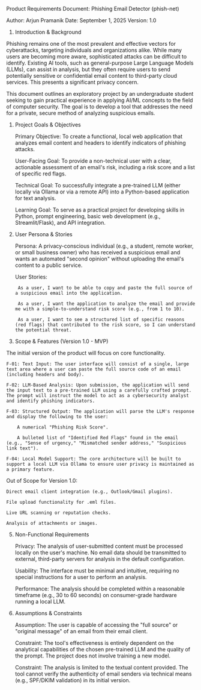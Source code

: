Product Requirements Document: Phishing Email Detector (phish-net)

Author: Arjun Pramanik
Date: September 1, 2025
Version: 1.0

1. Introduction & Background

Phishing remains one of the most prevalent and effective vectors for cyberattacks, targeting individuals and organizations alike. While many users are becoming more aware, sophisticated attacks can be difficult to identify. Existing AI tools, such as general-purpose Large Language Models (LLMs), can assist in analysis, but they often require users to send potentially sensitive or confidential email content to third-party cloud services. This presents a significant privacy concern.

This document outlines an exploratory project by an undergraduate student seeking to gain practical experience in applying AI/ML concepts to the field of computer security. The goal is to develop a tool that addresses the need for a private, secure method of analyzing suspicious emails.

1. Project Goals & Objectives

    Primary Objective: To create a functional, local web application that analyzes email content and headers to identify indicators of phishing attacks.

    User-Facing Goal: To provide a non-technical user with a clear, actionable assessment of an email's risk, including a risk score and a list of specific red flags.

    Technical Goal: To successfully integrate a pre-trained LLM (either locally via Ollama or via a remote API) into a Python-based application for text analysis.

    Learning Goal: To serve as a practical project for developing skills in Python, prompt engineering, basic web development (e.g., Streamlit/Flask), and API integration.

2. User Persona & Stories

    Persona: A privacy-conscious individual (e.g., a student, remote worker, or small business owner) who has received a suspicious email and wants an automated "second opinion" without uploading the email's content to a public service.

    User Stories:

        As a user, I want to be able to copy and paste the full source of a suspicious email into the application.

        As a user, I want the application to analyze the email and provide me with a simple-to-understand risk score (e.g., from 1 to 10).

        As a user, I want to see a structured list of specific reasons (red flags) that contributed to the risk score, so I can understand the potential threat.

3. Scope & Features (Version 1.0 - MVP)

The initial version of the product will focus on core functionality.

    F-01: Text Input: The user interface will consist of a single, large text area where a user can paste the full source code of an email (including headers and body).

    F-02: LLM-Based Analysis: Upon submission, the application will send the input text to a pre-trained LLM using a carefully crafted prompt. The prompt will instruct the model to act as a cybersecurity analyst and identify phishing indicators.

    F-03: Structured Output: The application will parse the LLM's response and display the following to the user:

        A numerical "Phishing Risk Score".

        A bulleted list of "Identified Red Flags" found in the email (e.g., "Sense of urgency," "Mismatched sender address," "Suspicious link text").

    F-04: Local Model Support: The core architecture will be built to support a local LLM via Ollama to ensure user privacy is maintained as a primary feature.

Out of Scope for Version 1.0:

    Direct email client integration (e.g., Outlook/Gmail plugins).

    File upload functionality for .eml files.

    Live URL scanning or reputation checks.

    Analysis of attachments or images.

5. Non-Functional Requirements

    Privacy: The analysis of user-submitted content must be processed locally on the user's machine. No email data should be transmitted to external, third-party servers for analysis in the default configuration.

    Usability: The interface must be minimal and intuitive, requiring no special instructions for a user to perform an analysis.

    Performance: The analysis should be completed within a reasonable timeframe (e.g., 30 to 60 seconds) on consumer-grade hardware running a local LLM.

6. Assumptions & Constraints

    Assumption: The user is capable of accessing the "full source" or "original message" of an email from their email client.

    Constraint: The tool's effectiveness is entirely dependent on the analytical capabilities of the chosen pre-trained LLM and the quality of the prompt. The project does not involve training a new model.

    Constraint: The analysis is limited to the textual content provided. The tool cannot verify the authenticity of email senders via technical means (e.g., SPF/DKIM validation) in its initial version.